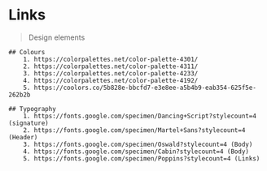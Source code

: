 # Links

> Design elements

    ## Colours
        1. https://colorpalettes.net/color-palette-4301/
        2. https://colorpalettes.net/color-palette-4311/ 
        3. https://colorpalettes.net/color-palette-4233/
        4. https://colorpalettes.net/color-palette-4192/
        5. https://coolors.co/5b828e-bbcfd7-e3e8ee-a5b4b9-eab354-625f5e-262b2b
    
    ## Typography
        1. https://fonts.google.com/specimen/Dancing+Script?stylecount=4 (signature)
        2. https://fonts.google.com/specimen/Martel+Sans?stylecount=4 (Header)
        3. https://fonts.google.com/specimen/Oswald?stylecount=4 (Body)
        4. https://fonts.google.com/specimen/Cabin?stylecount=4 (Body)
        5. https://fonts.google.com/specimen/Poppins?stylecount=4 (Links)